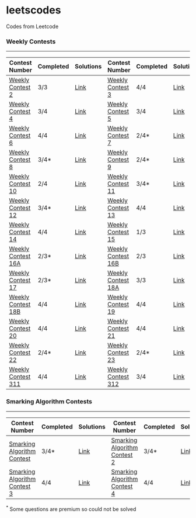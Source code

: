 # leetscodes

Codes from Leetcode

### Weekly Contests

<hr>

| Contest Number                                                                             | Completed | Solutions                                 | Contest Number                                                                             | Completed | Solutions                                 |
|--------------------------------------------------------------------------------------------|-----------|-------------------------------------------|--------------------------------------------------------------------------------------------|-----------|-------------------------------------------|
| <a href="https://leetcode.com/contest/leetcode-weekly-contest-2/">Weekly Contest 2</a>     | 3/3       | <a href="./Weekly Contests/2/">Link</a>   | <a href="https://leetcode.com/contest/leetcode-weekly-contest-3/">Weekly Contest 3</a>     | 4/4       | <a href="./Weekly Contests/3/">Link</a>   |
| <a href="https://leetcode.com/contest/leetcode-weekly-contest-4/">Weekly Contest 4</a>     | 3/4       | <a href="./Weekly Contests/4/">Link</a>   | <a href="https://leetcode.com/contest/leetcode-weekly-contest-5/">Weekly Contest 5</a>     | 3/4       | <a href="./Weekly Contests/5/">Link</a>   |
| <a href="https://leetcode.com/contest/leetcode-weekly-contest-6/">Weekly Contest 6</a>     | 4/4       | <a href="./Weekly Contests/6/">Link</a>   | <a href="https://leetcode.com/contest/leetcode-weekly-contest-7/">Weekly Contest 7</a>     | 2/4\*     | <a href="./Weekly Contests/7/">Link</a>   |
| <a href="https://leetcode.com/contest/leetcode-weekly-contest-8/">Weekly Contest 8</a>     | 3/4\*     | <a href="./Weekly Contests/8/">Link</a>   | <a href="https://leetcode.com/contest/leetcode-weekly-contest-9/">Weekly Contest 9</a>     | 2/4\*     | <a href="./Weekly Contests/9/">Link</a>   |
| <a href="https://leetcode.com/contest/leetcode-weekly-contest-10/">Weekly Contest 10</a>   | 2/4       | <a href="./Weekly Contests/10/">Link</a>  | <a href="https://leetcode.com/contest/leetcode-weekly-contest-11/">Weekly Contest 11</a>   | 3/4\*     | <a href="./Weekly Contests/11/">Link</a>  |
| <a href="https://leetcode.com/contest/leetcode-weekly-contest-12/">Weekly Contest 12</a>   | 3/4\*     | <a href="./Weekly Contests/12/">Link</a>  | <a href="https://leetcode.com/contest/leetcode-weekly-contest-13/">Weekly Contest 13</a>   | 4/4       | <a href="./Weekly Contests/13/">Link</a>  |
| <a href="https://leetcode.com/contest/leetcode-weekly-contest-14/">Weekly Contest 14</a>   | 4/4       | <a href="./Weekly Contests/14/">Link</a>  | <a href="https://leetcode.com/contest/leetcode-weekly-contest-15/">Weekly Contest 15</a>   | 1/3       | <a href="./Weekly Contests/15/">Link</a>  |
| <a href="https://leetcode.com/contest/leetcode-weekly-contest-16a/">Weekly Contest 16A</a> | 2/3\*     | <a href="./Weekly Contests/16a/">Link</a> | <a href="https://leetcode.com/contest/leetcode-weekly-contest-16b/">Weekly Contest 16B</a> | 2/3       | <a href="./Weekly Contests/16b/">Link</a> |
| <a href="https://leetcode.com/contest/leetcode-weekly-contest-17/">Weekly Contest 17</a>   | 2/3\*     | <a href="./Weekly Contests/17/">Link</a>  | <a href="https://leetcode.com/contest/leetcode-weekly-contest-18a/">Weekly Contest 18A</a> | 3/3       | <a href="./Weekly Contests/18A/">Link</a> |
| <a href="https://leetcode.com/contest/leetcode-weekly-contest-18b/">Weekly Contest 18B</a> | 4/4       | <a href="./Weekly Contests/18B/">Link</a> | <a href="https://leetcode.com/contest/leetcode-weekly-contest-19/">Weekly Contest 19</a>   | 4/4       | <a href="./Weekly Contests/19/">Link</a>  |
| <a href="https://leetcode.com/contest/leetcode-weekly-contest-20/">Weekly Contest 20</a>   | 4/4       | <a href="./Weekly Contests/20/">Link</a>  | <a href="https://leetcode.com/contest/leetcode-weekly-contest-21/">Weekly Contest 21</a>   | 4/4       | <a href="./Weekly Contests/21/">Link</a>  |
| <a href="https://leetcode.com/contest/leetcode-weekly-contest-22/">Weekly Contest 22</a>   | 2/4\*     | <a href="./Weekly Contests/22/">Link</a>  | <a href="https://leetcode.com/contest/leetcode-weekly-contest-23/">Weekly Contest 23</a>   | 2/4\*     | <a href="./Weekly Contests/23/">Link</a>  |
| <a href="https://leetcode.com/contest/weekly-contest-311/">Weekly Contest 311</a>          | 4/4       | <a href="./Weekly Contests/311/">Link</a> | <a href="https://leetcode.com/contest/weekly-contest-312/">Weekly Contest 312</a>          | 3/4       | <a href="./Weekly Contests/312/">Link</a> |

### Smarking Algorithm Contests

<hr>

| Contest Number                                                                                        | Completed | Solutions                                           | Contest Number                                                                                        | Completed | Solutions                                           |
| ----------------------------------------------------------------------------------------------------- | --------- | --------------------------------------------------- | ----------------------------------------------------------------------------------------------------- | --------- | --------------------------------------------------- |
| <a href="https://leetcode.com/contest/smarking-algorithm-contest/">Smarking Algorithm Contest</a>     | 3/4\*     | <a href="./Smarking Algorithm Contests/1/">Link</a> | <a href="https://leetcode.com/contest/smarking-algorithm-contest-2/">Smarking Algorithm Contest 2</a> | 3/4\*     | <a href="./Smarking Algorithm Contests/2/">Link</a> |
| <a href="https://leetcode.com/contest/smarking-algorithm-contest-3/">Smarking Algorithm Contest 3</a> | 4/4       | <a href="./Smarking Algorithm Contests/3/">Link</a> | <a href="https://leetcode.com/contest/smarking-algorithm-contest-4/">Smarking Algorithm Contest 4</a> | 4/4       | <a href="./Smarking Algorithm Contests/4/">Link</a> |

<sup>\*</sup> Some questions are premium so could not be solved

